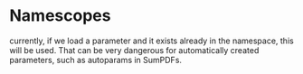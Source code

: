 # Namescopes

currently, if we load a parameter and it exists already in the namespace, this will be used.
That can be very dangerous for automatically created parameters, such as autoparams in SumPDFs.

